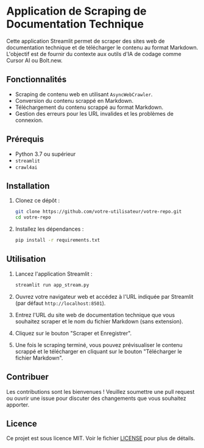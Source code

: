 # Application de Scraping de Documentation Technique

Cette application Streamlit permet de scraper des sites web de documentation technique et de télécharger le contenu au format Markdown. L'objectif est de fournir du contexte aux outils d'IA de codage comme Cursor AI ou Bolt.new.

## Fonctionnalités

- Scraping de contenu web en utilisant `AsyncWebCrawler`.
- Conversion du contenu scrappé en Markdown.
- Téléchargement du contenu scrappé au format Markdown.
- Gestion des erreurs pour les URL invalides et les problèmes de connexion.

## Prérequis

- Python 3.7 ou supérieur
- `streamlit`
- `crawl4ai`

## Installation

1. Clonez ce dépôt :
    ```bash
    git clone https://github.com/votre-utilisateur/votre-repo.git
    cd votre-repo
    ```

2. Installez les dépendances :
    ```bash
    pip install -r requirements.txt
    ```

## Utilisation

1. Lancez l'application Streamlit :
    ```bash
    streamlit run app_stream.py
    ```

2. Ouvrez votre navigateur web et accédez à l'URL indiquée par Streamlit (par défaut `http://localhost:8501`).

3. Entrez l'URL du site web de documentation technique que vous souhaitez scraper et le nom du fichier Markdown (sans extension).

4. Cliquez sur le bouton "Scraper et Enregistrer".

5. Une fois le scraping terminé, vous pouvez prévisualiser le contenu scrappé et le télécharger en cliquant sur le bouton "Télécharger le fichier Markdown".

## Contribuer

Les contributions sont les bienvenues ! Veuillez soumettre une pull request ou ouvrir une issue pour discuter des changements que vous souhaitez apporter.

## Licence

Ce projet est sous licence MIT. Voir le fichier [LICENSE](LICENSE) pour plus de détails.